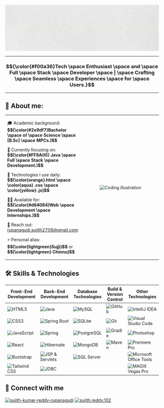![CodeByReddy Banner Image](./banner.gif)

<hr>

<h3 align="center">$${\color{#f00a36}Tech \space Enthusiast \space and  \space Full \space Stack \space Developer \space | \space Crafting \space Seamless \space Experiences \space for \space Users.}$$</h3>

<hr>

## 📖 About me:
<p align="left">
</p>

<table align="center" border="0">
  <tr>
    <td width="50%" align="left" style="vertical-align: top;">
      <p>🎓 Academic background: <strong>$${\color{#2e9df7}Bachelor \space of \space Science \space [B.Sc] \space MPCs.}$$</strong></p>
      <p>🌱 Currently focusing on: <strong>$${\color{#FF8A00} Java \space Full \space Stack \space Development.}$$</strong></p>
      <p>🤔 Technologies I use daily: <strong>$${\color{orange}.html \space \color{aqua} .css \space \color{yellow} .js}$$</strong></p>
      <p>🧑‍💼 Available for: <strong>$${\color{#d64084}Web \space Development \space Internships.}$$</strong></p>    
      <p>📧 Reach out: <a href="mailto:rupanagudi.sujith2708@gmail.com">rupanagudi.sujith2708@gmail.com</a></p> 
      <p>⚡ Personal alias: <strong>$${\color{lightgreen}Sujji}$$</strong> or <strong>$${\color{lightgreen} Chinnu}$$</strong></p>   
    </td>

  <td width="50%" align="center">
      <img align="center" alt="Coding illustration"; " src="https://repository-images.githubusercontent.com/588181932/e36ec678-7984-4cdd-8e4c-a3932772ff8e">
    </td>
  </tr>
</table>

## 🛠️ Skills & Technologies

| **Front-End Development** | **Back-End Development** | **Database Technologies** | **Build & Version Control** | **Other Technologies** |
|---------------------------|--------------------------|---------------------------|-----------------------------|------------------------|
| ![HTML5](https://img.shields.io/badge/HTML5-E34F26?style=for-the-badge&logo=html5&logoColor=white) | ![Java](https://img.shields.io/badge/Java-007396?style=for-the-badge&logo=java&logoColor=white) | ![MySQL](https://img.shields.io/badge/MySQL-4479A1?style=for-the-badge&logo=mysql&logoColor=white) | ![GitHub](https://img.shields.io/badge/GitHub-181717?style=for-the-badge&logo=github&logoColor=white) | ![IntelliJ IDEA](https://img.shields.io/badge/IntelliJ_IDEA-000000?style=for-the-badge&logo=intellij-idea&logoColor=white) |
| ![CSS3](https://img.shields.io/badge/CSS3-1572B6?style=for-the-badge&logo=css3&logoColor=white) | ![Spring Boot](https://img.shields.io/badge/Spring_Boot-6DB33F?style=for-the-badge&logo=spring-boot&logoColor=white) | ![SQLite](https://img.shields.io/badge/SQLite-003B57?style=for-the-badge&logo=sqlite&logoColor=white) | ![Git](https://img.shields.io/badge/Git-F05032?style=for-the-badge&logo=git&logoColor=white) | ![Visual Studio Code](https://img.shields.io/badge/Visual_Studio_Code-0078d4?style=for-the-badge&logo=visual-studio-code&logoColor=white) |
| ![JavaScript](https://img.shields.io/badge/JavaScript-F7DF1E?style=for-the-badge&logo=javascript&logoColor=black) | ![Spring](https://img.shields.io/badge/Spring-6DB33F?style=for-the-badge&logo=spring&logoColor=white) | ![PostgreSQL](https://img.shields.io/badge/PostgreSQL-336791?style=for-the-badge&logo=postgresql&logoColor=white) | ![Gradle](https://img.shields.io/badge/Gradle-02303A?style=for-the-badge&logo=gradle&logoColor=white) | ![Photoshop](https://img.shields.io/badge/Adobe_Photoshop-31A8FF?style=for-the-badge&logo=adobe-photoshop&logoColor=white) |
| ![React](https://img.shields.io/badge/React-61DAFB?style=for-the-badge&logo=react&logoColor=black) | ![Hibernate](https://img.shields.io/badge/Hibernate-59666C?style=for-the-badge&logo=hibernate&logoColor=white) | ![MongoDB](https://img.shields.io/badge/MongoDB-47A248?style=for-the-badge&logo=mongodb&logoColor=white) | ![Maven](https://img.shields.io/badge/Maven-C71A36?style=for-the-badge&logo=apache-maven&logoColor=white) | ![Premiere Pro](https://img.shields.io/badge/Adobe_Premiere_Pro-9999FF?style=for-the-badge&logo=adobe-premiere-pro&logoColor=white) |
| ![Bootstrap](https://img.shields.io/badge/Bootstrap-563D7C?style=for-the-badge&logo=bootstrap&logoColor=white) | ![JSP & Servlets](https://img.shields.io/badge/JSP%20%26%20Servlets-007396?style=for-the-badge&logo=java&logoColor=white) | ![SQL Server](https://img.shields.io/badge/SQL%20Server-CC2927?style=for-the-badge&logo=microsoft-sql-server&logoColor=white) |  | ![Microsoft Office Tools](https://img.shields.io/badge/Microsoft_Office-D83B01?style=for-the-badge&logo=microsoft-office&logoColor=white) |
| ![Tailwind CSS](https://img.shields.io/badge/Tailwind_CSS-06B6D4?style=for-the-badge&logo=tailwind-css&logoColor=white) | ![JDBC](https://img.shields.io/badge/JDBC-007396?style=for-the-badge&logo=java&logoColor=white) |  |  | ![MAGIX Vegas Pro](https://img.shields.io/badge/Vegas_Pro-ACACAC?style=for-the-badge&logo=vegas-pro&logoColor=white) |

## 🤝 Connect with me
<p align="left">
<a href="https://linkedin.com/in/sujith-kumar-reddy-rupanagudi" target="blank"><img align="center" src="https://raw.githubusercontent.com/rahuldkjain/github-profile-readme-generator/master/src/images/icons/Social/linked-in-alt.svg" alt="sujith-kumar-reddy-rupanagudi" height="30" width="40" /></a>
<a href="https://instagram.com/sujith.reddy.102" target="blank"><img align="center" src="https://raw.githubusercontent.com/rahuldkjain/github-profile-readme-generator/master/src/images/icons/Social/instagram.svg" alt="sujith.reddy.102" height="30" width="40" /></a>
</p>
